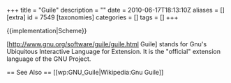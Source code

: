 +++
title = "Guile"
description = ""
date = 2010-06-17T18:13:10Z
aliases = []
[extra]
id = 7549
[taxonomies]
categories = []
tags = []
+++

{{implementation|Scheme}}

[http://www.gnu.org/software/guile/guile.html Guile] stands for Gnu's Ubiquitous Interactive Language for Extension. It is the "official" extension language of the GNU Project.

== See Also ==
[[wp:GNU_Guile|Wikipedia:Gnu Guile]]
